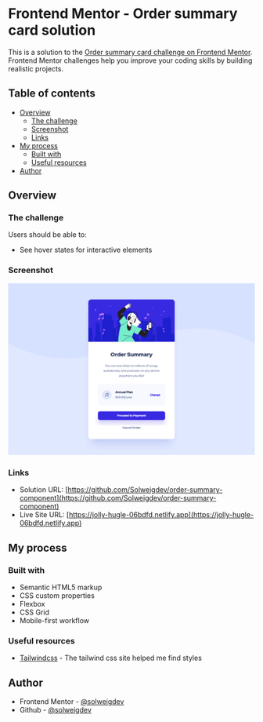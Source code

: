 # Frontend Mentor - Order summary card solution

This is a solution to the [Order summary card challenge on Frontend Mentor](https://www.frontendmentor.io/challenges/order-summary-component-QlPmajDUj). Frontend Mentor challenges help you improve your coding skills by building realistic projects. 

## Table of contents

- [Overview](#overview)
  - [The challenge](#the-challenge)
  - [Screenshot](#screenshot)
  - [Links](#links)
- [My process](#my-process)
  - [Built with](#built-with)
  - [Useful resources](#useful-resources)
- [Author](#author)

## Overview

### The challenge

Users should be able to:

- See hover states for interactive elements

### Screenshot

![](screenshot.jpg)

### Links

- Solution URL: [https://github.com/Solweigdev/order-summary-component](https://github.com/Solweigdev/order-summary-component)
- Live Site URL: [https://jolly-hugle-06bdfd.netlify.app](https://jolly-hugle-06bdfd.netlify.app)

## My process

### Built with

- Semantic HTML5 markup
- CSS custom properties
- Flexbox
- CSS Grid
- Mobile-first workflow

### Useful resources

- [Tailwindcss](https://tailwindcss.com/) - The tailwind css site helped me find styles

## Author

- Frontend Mentor - [@solweigdev](https://www.frontendmentor.io/profile/Solweigdev)
- Github - [@solweigdev](https://github.com/Solweigdev)
